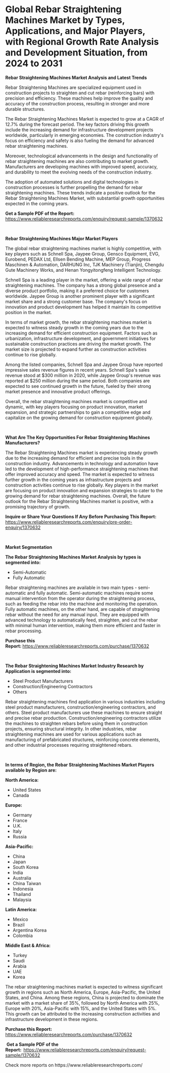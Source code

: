 <p><h1>Global Rebar Straightening Machines Market by Types, Applications, and Major Players, with Regional Growth Rate Analysis and Development Situation, from 2024 to 2031</h1></p><p><strong>Rebar Straightening Machines Market Analysis and Latest Trends</strong></p>
<p><p>Rebar Straightening Machines are specialized equipment used in construction projects to straighten and cut rebar (reinforcing bars) with precision and efficiency. These machines help improve the quality and accuracy of the construction process, resulting in stronger and more durable structures.</p><p>The Rebar Straightening Machines Market is expected to grow at a CAGR of 12.7% during the forecast period. The key factors driving this growth include the increasing demand for infrastructure development projects worldwide, particularly in emerging economies. The construction industry's focus on efficiency and safety is also fueling the demand for advanced rebar straightening machines.</p><p>Moreover, technological advancements in the design and functionality of rebar straightening machines are also contributing to market growth. Manufacturers are developing machines with improved speed, accuracy, and durability to meet the evolving needs of the construction industry.</p><p>The adoption of automated solutions and digital technologies in construction processes is further propelling the demand for rebar straightening machines. These trends indicate a positive outlook for the Rebar Straightening Machines Market, with substantial growth opportunities expected in the coming years.</p></p>
<p><strong>Get a Sample PDF of the Report:&nbsp;</strong> <a href="https://www.reliableresearchreports.com/enquiry/request-sample/1370632">https://www.reliableresearchreports.com/enquiry/request-sample/1370632</a></p>
<p>&nbsp;</p>
<p><strong>Rebar Straightening Machines Major Market Players</strong></p>
<p><p>The global rebar straightening machines market is highly competitive, with key players such as Schnell Spa, Jaypee Group, Gensco Equipment, EVG, Eurobend, PEDAX Ltd, Ellsen Bending Machine, MEP Group, Progress Maschinen & Automation, DARHUNG Inc, TJK Machinery (Tianjin), Chengdu Gute Machinery Works, and Henan Yongyitongfeng Intelligent Technology. </p><p>Schnell Spa is a leading player in the market, offering a wide range of rebar straightening machines. The company has a strong global presence and a diverse product portfolio, making it a preferred choice for customers worldwide. Jaypee Group is another prominent player with a significant market share and a strong customer base. The company's focus on innovation and product development has helped it maintain its competitive position in the market.</p><p>In terms of market growth, the rebar straightening machines market is expected to witness steady growth in the coming years due to the increasing demand for efficient construction equipment. Factors such as urbanization, infrastructure development, and government initiatives for sustainable construction practices are driving the market growth. The market size is projected to expand further as construction activities continue to rise globally.</p><p>Among the listed companies, Schnell Spa and Jaypee Group have reported impressive sales revenue figures in recent years. Schnell Spa's sales revenue stood at $300 million in 2020, while Jaypee Group's revenue was reported at $250 million during the same period. Both companies are expected to see continued growth in the future, fueled by their strong market presence and innovative product offerings.</p><p>Overall, the rebar straightening machines market is competitive and dynamic, with key players focusing on product innovation, market expansion, and strategic partnerships to gain a competitive edge and capitalize on the growing demand for construction equipment globally.</p></p>
<p>&nbsp;</p>
<p><strong>What Are The Key Opportunities For Rebar Straightening Machines Manufacturers?</strong></p>
<p><p>The Rebar Straightening Machines market is experiencing steady growth due to the increasing demand for efficient and precise tools in the construction industry. Advancements in technology and automation have led to the development of high-performance straightening machines that offer improved accuracy and speed. The market is expected to witness further growth in the coming years as infrastructure projects and construction activities continue to rise globally. Key players in the market are focusing on product innovation and expansion strategies to cater to the growing demand for rebar straightening machines. Overall, the future outlook for the Rebar Straightening Machines market is positive, with a promising trajectory of growth.</p></p>
<p><strong>Inquire or Share Your Questions If Any Before Purchasing This Report:</strong> <a href="https://www.reliableresearchreports.com/enquiry/pre-order-enquiry/1370632">https://www.reliableresearchreports.com/enquiry/pre-order-enquiry/1370632</a></p>
<p>&nbsp;</p>
<p><strong>Market Segmentation</strong></p>
<p><strong>The Rebar Straightening Machines Market Analysis by types is segmented into:</strong></p>
<p><ul><li>Semi-Automatic</li><li>Fully Automatic</li></ul></p>
<p><p>Rebar straightening machines are available in two main types - semi-automatic and fully automatic. Semi-automatic machines require some manual intervention from the operator during the straightening process, such as feeding the rebar into the machine and monitoring the operation. Fully automatic machines, on the other hand, are capable of straightening rebar without the need for any manual input. They are equipped with advanced technology to automatically feed, straighten, and cut the rebar with minimal human intervention, making them more efficient and faster in rebar processing.</p></p>
<p><strong>Purchase this Report:&nbsp;</strong><a href="https://www.reliableresearchreports.com/purchase/1370632">https://www.reliableresearchreports.com/purchase/1370632</a></p>
<p>&nbsp;</p>
<p><strong>The Rebar Straightening Machines Market Industry Research by Application is segmented into:</strong></p>
<p><ul><li>Steel Product Manufacturers</li><li>Construction/Engineering Contractors</li><li>Others</li></ul></p>
<p><p>Rebar straightening machines find application in various industries including steel product manufacturers, construction/engineering contractors, and others. Steel product manufacturers use these machines to ensure straight and precise rebar production. Construction/engineering contractors utilize the machines to straighten rebars before using them in construction projects, ensuring structural integrity. In other industries, rebar straightening machines are used for various applications such as manufacturing of prefabricated structures, reinforcing concrete elements, and other industrial processes requiring straightened rebars.</p></p>
<p>&nbsp;</p>
<p><strong>In terms of Region, the Rebar Straightening Machines Market Players available by Region are:</strong></p>
<p>
    <p> <strong> North America: </strong>
        <ul>
            <li>United States</li>
            <li>Canada</li>
        </ul>
        </p> 
    <p> <strong> Europe: </strong>
        <ul>
            <li>Germany</li>
            <li>France</li>
            <li>U.K.</li>
            <li>Italy</li>
            <li>Russia</li>
        </ul>
        </p> 
    <p> <strong> Asia-Pacific: </strong>
        <ul>
            <li>China</li>
            <li>Japan</li>
            <li>South Korea</li>
            <li>India</li>
            <li>Australia</li>
            <li>China Taiwan</li>
            <li>Indonesia</li>
            <li>Thailand</li>
            <li>Malaysia</li>
        </ul>
        </p> 
    <p> <strong> Latin America: </strong>
        <ul>
            <li>Mexico</li>
            <li>Brazil</li>
            <li>Argentina Korea</li>
            <li>Colombia</li>
        </ul>
        </p> 
    <p> <strong> Middle East & Africa: </strong>
        <ul>
            <li>Turkey</li>
            <li>Saudi</li>
            <li>Arabia</li>
            <li>UAE</li>
            <li>Korea</li>
        </ul>
    </p>
    </p>
<p><p>The rebar straightening machines market is expected to witness significant growth in regions such as North America, Europe, Asia-Pacific, the United States, and China. Among these regions, China is projected to dominate the market with a market share of 35%, followed by North America with 25%, Europe with 20%, Asia-Pacific with 15%, and the United States with 5%. This growth can be attributed to the increasing construction activities and infrastructure development in these regions.</p></p>
<p><strong>Purchase this Report: </strong><a href="https://www.reliableresearchreports.com/purchase/1370632">https://www.reliableresearchreports.com/purchase/1370632</a></p>
<p>&nbsp;<strong>Get a Sample PDF of the Report:&nbsp;&nbsp;</strong><a href="https://www.reliableresearchreports.com/enquiry/request-sample/1370632">https://www.reliableresearchreports.com/enquiry/request-sample/1370632</a></p>
<p><strong></strong></p>
<p>Check more reports on https://www.reliableresearchreports.com/</p>